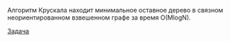 Алгоритм Крускала находит минимальное оставное дерево в связном неориентированном взвешенном графе за время O(MlogN).  

[Задача](https://www.spoj.com/problems/MST/)